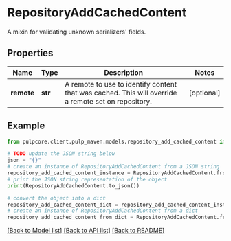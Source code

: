 # RepositoryAddCachedContent

A mixin for validating unknown serializers' fields.

## Properties

Name | Type | Description | Notes
------------ | ------------- | ------------- | -------------
**remote** | **str** | A remote to use to identify content that was cached. This will override a remote set on repository. | [optional] 

## Example

```python
from pulpcore.client.pulp_maven.models.repository_add_cached_content import RepositoryAddCachedContent

# TODO update the JSON string below
json = "{}"
# create an instance of RepositoryAddCachedContent from a JSON string
repository_add_cached_content_instance = RepositoryAddCachedContent.from_json(json)
# print the JSON string representation of the object
print(RepositoryAddCachedContent.to_json())

# convert the object into a dict
repository_add_cached_content_dict = repository_add_cached_content_instance.to_dict()
# create an instance of RepositoryAddCachedContent from a dict
repository_add_cached_content_from_dict = RepositoryAddCachedContent.from_dict(repository_add_cached_content_dict)
```
[[Back to Model list]](../README.md#documentation-for-models) [[Back to API list]](../README.md#documentation-for-api-endpoints) [[Back to README]](../README.md)



